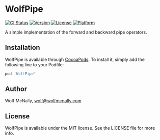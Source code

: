 # WolfPipe

[![CI Status](https://img.shields.io/travis/wolfmcnally/WolfPipe.svg?style=flat)](https://travis-ci.org/wolfmcnally/WolfPipe)
[![Version](https://img.shields.io/cocoapods/v/WolfPipe.svg?style=flat)](https://cocoapods.org/pods/WolfPipe)
[![License](https://img.shields.io/cocoapods/l/WolfPipe.svg?style=flat)](https://cocoapods.org/pods/WolfPipe)
[![Platform](https://img.shields.io/cocoapods/p/WolfPipe.svg?style=flat)](https://cocoapods.org/pods/WolfPipe)

A simple implementation of the forward and backward pipe operators.

## Installation

WolfPipe is available through [CocoaPods](https://cocoapods.org). To install
it, simply add the following line to your Podfile:

```ruby
pod 'WolfPipe'
```

## Author

Wolf McNally, wolf@wolfmcnally.com

## License

WolfPipe is available under the MIT license. See the LICENSE file for more info.

